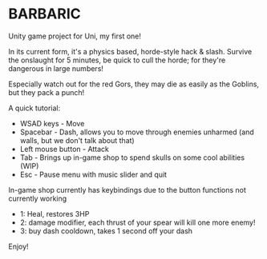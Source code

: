 # BARBARIC
Unity game project for Uni, my first one!

In its current form, it's a physics based, horde-style hack & slash.
Survive the onslaught for 5 minutes, be quick to cull the horde; for they're dangerous in large numbers!

Especially watch out for the red Gors, they may die as easily as the Goblins, but they pack a punch!

A quick tutorial:
- WSAD keys - Move
- Spacebar - Dash, allows you to move through enemies unharmed  (and walls, but we don't talk about that)
- Left mouse button - Attack
- Tab - Brings up in-game shop to spend skulls on some cool abilities (WIP)
- Esc - Pause menu with music slider and quit

In-game shop currently has keybindings due to the button functions not currently working
- 1: Heal, restores 3HP
- 2: damage modifier, each thrust of your spear will kill one more enemy!
- 3: buy dash cooldown, takes 1 second off your dash

Enjoy!
